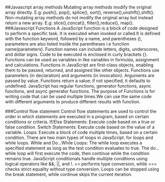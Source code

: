 ##Javascript array methods
Mutating array methods modify the original array directly. E.g: push(), pop(), splice(), sort(), reverse(),unshift(),shift().
Non-mutating array methods do not modify the original array but instead return a new array. E.g: slice(),concat(), filter(),reduce(), map().
###Javascript Functions
A JavaScript function is a block of code designed to perform a specific task. It is executed when invoked or called.It is defined with the function keyword, followed by a name, and parentheses (), parameters are also listed inside the parentheses i.e function name(parameters). Function names can include letters, digits, underscores, and dollar signs. Code to be executed is enclosed in curly brackets {}.
Functions can be used as variables in like variables in formulas, assignment and calculations.
Functions in JavaScript are first-class objects, enabling them to be passed, returned, and assigned like other objects.
Functions use parameters (in declaration) and arguments (in invocation). Arguments are passed by value. Functions return a value; if not specified, it defaults to undefined.
JavaScript has regular functions, generator functions, async functions, and async generator functions.
The purpose of Functions is for writing code that can be used multiple times.We can use the same code with different arguments to produce different results with function.

###Control flow statement
Control flow statements are used to control the order in which statements are executed in a program, based on certain conditions or criteria.
If/Else Statements: Execute code based on a true or false condition.
Switch Statements: Execute code based on the value of a variable.
Loops: Execute a block of code multiple times, based on a certain condition. There are two main types of loops in JavaScript: for loops and while loops.
While and Do…While Loops: The while loop executes a specified statement as long as the test condition evaluates to true. The do…while loop will first execute the code, then continue while the condition remains true.
JavaScript conditionals handle multiple conditions using logical operators like &&, ||, and !. == performs type conversion, while === checks strict equality without type conversion. Loops can be stopped using the break statement, while continue skips the current iteration.
